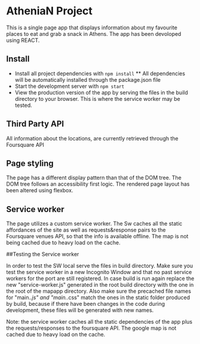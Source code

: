 # AtheniaN Project

This is a single page app that displays information about my favourite
places to eat and grab a snack in Athens. The app has been devoloped using REACT.

## Install

* Install all project dependencies with `npm install`
  ** All dependencies will be automatically installed through the package.json file
* Start the development server with `npm start`
* View the production version of the app by serving the files in the build directory to your browser. This is where the service worker may be tested.

## Third Party API

All information about the locations, are currently retrieved through the Foursquare API

## Page styling

The page has a different display pattern than that of the DOM tree. The DOM tree follows an accessibility first logic. The rendered page layout has been altered using flexbox.

## Service worker

The page utilizes a custom service worker. The Sw caches all the static affordances of the site as well as requests&response pairs to the Foursquare venues API, so that the info is available offline. The map is not being cached due to heavy load on the cache.

##Testing the Service worker

In order to test the SW local serve the files in build directory. Make sure you test the service worker in a new Incognito Window and that no past service workers for the port are still registered. In case build is run again replace the new "service-worker.js" generated in the root build directory with the one in the root of the mapapp directory. Also make sure the precached file names for "main.*.js" and "main.*.css" match the ones in the static folder produced by build, because if there have been changes in the code during development, these files will be generated with new names.

Note: the service worker caches all the static dependencies of the app plus the requests/responses to the foursquare API. The google map is not cached due to heavy load on the cache.
